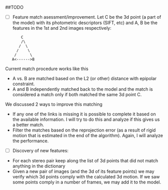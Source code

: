 ##TODO

- [ ] Feature match asessment/improvement.  Let C be the 3d point (a part of the model) with its photometric descriptors (SIFT, etc) and A, B be the features in the 1st and 2nd images respectively:
```
       C
       /\
      /  \
     /    \
    /      \
   A<------>B
```
  Current match procedure works like this  
  * A vs. B are matched based on the L2 (or other) distance with epipolar constraint.
* A and B independently matched back to the model and the match is considered a match only if both matched the same 3d point C.

We discussed 2 ways to improve this matching
* If any one of the links is missing it is possible to complete it based on the available information.  I will try to do this and analyze if this gives us a better match.
* Filter the matches based on the reprojection error (as a result of rigid motion that is estimated in the end of the algorithm).  Again, I will analyze the performance.


- [ ] Discovery of new features:
- For each stereo pair keep along the list of 3d points that did not match anything in the dictionary
- Given a new pair of images (and the 3d of its feature points) we may verify which 3d points comply with the calculated 3d motion.  If we saw some points comply in a number of frames, we may add it to the model.
